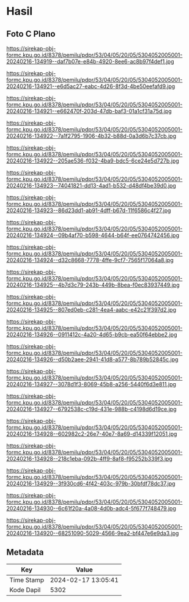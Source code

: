 # Hasil

## Foto C Plano

https://sirekap-obj-formc.kpu.go.id/8378/pemilu/pdpr/53/04/05/20/05/5304052005001-20240216-134919--daf7b07e-e84b-4920-8ee6-ac8b97f4def1.jpg

https://sirekap-obj-formc.kpu.go.id/8378/pemilu/pdpr/53/04/05/20/05/5304052005001-20240216-134921--e6d5ac27-eabc-4d26-8f3d-4be50eefafd9.jpg

https://sirekap-obj-formc.kpu.go.id/8378/pemilu/pdpr/53/04/05/20/05/5304052005001-20240216-134921--e662470f-203d-47db-baf3-01a1cf31a75d.jpg

https://sirekap-obj-formc.kpu.go.id/8378/pemilu/pdpr/53/04/05/20/05/5304052005001-20240216-134922--7a1f2795-1906-4b32-b88d-0a3d6b7c37cb.jpg

https://sirekap-obj-formc.kpu.go.id/8378/pemilu/pdpr/53/04/05/20/05/5304052005001-20240216-134922--205ae536-f032-4ba9-bdc5-6ce24e5d727b.jpg

https://sirekap-obj-formc.kpu.go.id/8378/pemilu/pdpr/53/04/05/20/05/5304052005001-20240216-134923--74041821-dd13-4ad1-b532-d48df4be39d0.jpg

https://sirekap-obj-formc.kpu.go.id/8378/pemilu/pdpr/53/04/05/20/05/5304052005001-20240216-134923--86d23dd1-ab91-4dff-b67d-11f6586c4f27.jpg

https://sirekap-obj-formc.kpu.go.id/8378/pemilu/pdpr/53/04/05/20/05/5304052005001-20240216-134924--09b4af70-b598-4644-b64f-ee0764742456.jpg

https://sirekap-obj-formc.kpu.go.id/8378/pemilu/pdpr/53/04/05/20/05/5304052005001-20240216-134924--d32c8668-7778-4ffe-9cf7-7565f17064a8.jpg

https://sirekap-obj-formc.kpu.go.id/8378/pemilu/pdpr/53/04/05/20/05/5304052005001-20240216-134925--4b7d3c79-243b-449b-8bea-f0ec83937449.jpg

https://sirekap-obj-formc.kpu.go.id/8378/pemilu/pdpr/53/04/05/20/05/5304052005001-20240216-134925--807ed0eb-c281-4ea4-aabc-e42c21f397d2.jpg

https://sirekap-obj-formc.kpu.go.id/8378/pemilu/pdpr/53/04/05/20/05/5304052005001-20240216-134926--0911412c-4a20-4d65-b9cb-ea50f64ebbe2.jpg

https://sirekap-obj-formc.kpu.go.id/8378/pemilu/pdpr/53/04/05/20/05/5304052005001-20240216-134926--d50b2aee-2941-41d8-a577-8b789b52845c.jpg

https://sirekap-obj-formc.kpu.go.id/8378/pemilu/pdpr/53/04/05/20/05/5304052005001-20240216-134927--3078d1f3-8069-45b8-a256-5440f6d3e811.jpg

https://sirekap-obj-formc.kpu.go.id/8378/pemilu/pdpr/53/04/05/20/05/5304052005001-20240216-134927--6792538c-c19d-431e-988b-c4198d6d19ce.jpg

https://sirekap-obj-formc.kpu.go.id/8378/pemilu/pdpr/53/04/05/20/05/5304052005001-20240216-134928--602982c2-26e7-40e7-8a69-d14339f12051.jpg

https://sirekap-obj-formc.kpu.go.id/8378/pemilu/pdpr/53/04/05/20/05/5304052005001-20240216-134928--218c1eba-092b-4ff9-8af8-f95252b339f3.jpg

https://sirekap-obj-formc.kpu.go.id/8378/pemilu/pdpr/53/04/05/20/05/5304052005001-20240216-134929--3f930cd6-4f42-403c-979b-30bfdf78dc37.jpg

https://sirekap-obj-formc.kpu.go.id/8378/pemilu/pdpr/53/04/05/20/05/5304052005001-20240216-134930--6c61f20a-4a08-4d0b-adc4-5f677f748479.jpg

https://sirekap-obj-formc.kpu.go.id/8378/pemilu/pdpr/53/04/05/20/05/5304052005001-20240216-134920--68251090-5029-4566-9ea2-bf447e6e9da3.jpg


## Metadata

| Key        | Value               |
| ---------- | ------------------- |
| Time Stamp | 2024-02-17 13:05:41 |
| Kode Dapil | 5302                |



